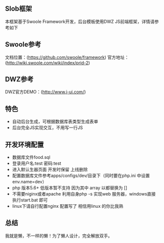 Slob框架
----
本框架基于Swoole Framework开发，后台模板使用DWZ JS前端框架，详情请参考如下

## Swoole参考
文档位置：(https://github.com/swoole/framework)
官方地址：(http://wiki.swoole.com/wiki/index/prid-2)

## DWZ参考
DWZ官方DEMO：(http://www.j-ui.com/)

特色
----
* 自动后台生成，可根据数据库表类型生成表单
* 后台完全JS实现交互，不用写一行JS

开发环境配置
----
* 数据库文件food.sql
* 登录用户名:test 密码:test
* 进入默认生器页面  开发时保留  上线删除
* 配置数据库文件参考apps/configs/dev/目录下（同时要在php.ini 中设置 env.name=dev）
* php 版本5.6+ 低版本暂不支持 因为其中  array  以都替换为 []
* 不需要niginx或者apache 利用自身php -s 实现web 服务器，windows直接执行start.bat 即可
* linux下请自行配置nginx 配置写了  相信用linux 的你比我熟

总结
----
我就是懒，不一样的懒！为了懒人设计，完全解放双手。